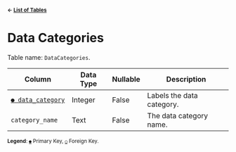 <sup>**← [List of Tables](schema.md)**</sup>

# Data Categories 

Table name: `DataCategories`.

| Column                                  | Data Type | Nullable | Description               |
| --------------------------------------- | --------- | -------- | ------------------------- |
| [`● data_category`](data_categories.md) | Integer   | False    | Labels the data category. |
| `category_name`                         | Text      | False    | The data category name.   |

<sup>**Legend**: [`●`](data_categories.md) Primary Key, [`○`](data_categories.md) Foreign Key.</sup>
